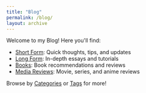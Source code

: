 ```yaml
---
title: "Blog"
permalink: /blog/
layout: archive
---
```


Welcome to my Blog! Here you'll find:

- [Short Form](/blog/short-form/): Quick thoughts, tips, and updates
- [Long Form](/blog/long-form/): In-depth essays and tutorials
- [Books](/blog/books/): Book recommendations and reviews
- [Media Reviews](/blog/media/): Movie, series, and anime reviews

Browse by [Categories](/categories/) or [Tags](/tags/) for more! 